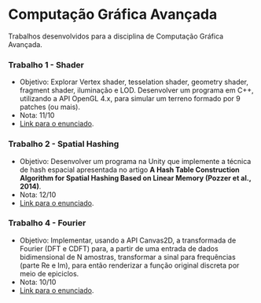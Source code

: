 # Computação Gráfica Avançada

Trabalhos desenvolvidos para a disciplina de Computação Gráfica Avançada.

### Trabalho 1 - Shader
- Objetivo: Explorar Vertex shader, tesselation shader, geometry shader, fragment shader, iluminação e LOD.
Desenvolver um programa em C++, utilizando a API OpenGL 4.x, para simular um terreno
formado por 9 patches (ou mais).
- Nota: 11/10
- [Link para o enunciado](https://github.com/Guglis02/ImplementacoesCGA/blob/main/Trabalho1/Enunciado%20T1.pdf).

### Trabalho 2 - Spatial Hashing
- Objetivo: Desenvolver um programa na Unity que implemente a técnica de
hash espacial apresentada no artigo **A Hash Table Construction Algorithm for Spatial
Hashing Based on Linear Memory (Pozzer et al., 2014)**.
- Nota: 12/10
- [Link para o enunciado](https://github.com/Guglis02/ImplementacoesCGA/blob/main/Trabalho1/Enunciado%20T2.pdf).

### Trabalho 4 - Fourier
- Objetivo: Implementar, usando a API Canvas2D, a transformada de Fourier (DFT e CDFT) para, a partir de uma entrada de
dados bidimensional de N amostras, transformar a sinal para frequências (parte Re e Im),
para então renderizar a função original discreta por meio de epiciclos.
- Nota: 10/10
- [Link para o enunciado](https://github.com/Guglis02/ImplementacoesCGA/blob/main/Trabalho1/Enunciado%20T4.pdf).
